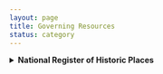 ```yaml
---
layout: page
title: Governing Resources
status: category
---
```


<details>
  <summary><strong>National Register of Historic Places</strong></summary>

**Managed By:** National Park Service  
**What it Covers:**
- Federal recognition of properties significant in American history, architecture, archaeology, engineering, or culture.
- Access to federal tax credits for the rehabilitation of income-producing historic properties.
- Section 106 Review: Required for federally funded projects affecting historic properties.

**What it Doesn’t Cover:**
- No direct control over private property.
- Listing does not prevent demolition or alterations.

**Financial Assistance:**
Federal Historic Preservation Tax Credit: 20% credit for income-producing properties undergoing substantial rehabilitation.

**How to Apply:**
[NPS Form 10-900](https://www.nps.gov/subjects/nationalregister/upload/NPS-Form-10-900-NRHP-RegistrationForm-2023-2026_508.docx)  
[Guide to Completing the Form](https://www.nps.gov/subjects/nationalregister/upload/NRB16A-Complete.pdf)

**Evaluation Criteria:**
- **Significance**: Association with historical events, activities, or developments; significant persons; distinctive architectural characteristics; or potential to provide important information about prehistory or history.
- **Integrity**: Preservation of location, design, setting, materials, workmanship, feeling, and association.

</details>